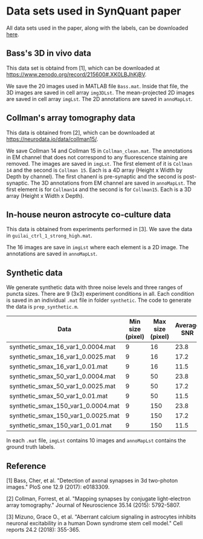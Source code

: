 # Data sets used in SynQuant paper
All data sets used in the paper, along with the labels, can be downloaded [here](https://drive.google.com/open?id=1cGgpkxL0z0vnMTR1eXLxQFacjlVRmwNW).

## Bass's 3D in vivo data
This data set is obtaind from [1], which can be downloaded at https://www.zenodo.org/record/215600#.XK0LBJhKjBV.

We save the 20 images used in MATLAB file `Bass.mat`. Inside that file, the 3D images are saved in cell array `img3DLst`. The mean-projected 2D images are saved in cell array `imgLst`. The 2D annotations are saved in `annoMapLst`. 

## Collman's array tomography data
This data is obtained from [2], which can be downloaded at https://neurodata.io/data/collman15/.

We save Collman 14 and Collman 15 in `Collman_clean.mat`. The annotations in EM channel that does not correspond to any fluorescence staining are removed. The images are saved in `imgLst`. The first element of it is `Collman 14` and the second is `Collman 15`. Each is a 4D array (Height x Width by Depth by channel). The first chanenl is pre-synaptic and the second is post-synaptic. The 3D annotations from EM channel are saved in `annoMapLst`. The first element is for `Collman14` and the second is for `Collman15`. Each is a 3D array (Height x Width x Depth).

## In-house neuron astrocyte co-culture data
This data is obtained from experiments performed in [3]. We save the data in `guilai_ctrl_1_strong_high.mat`.

The 16 images are save in `imgLst` where each element is a 2D image. The annotations are saved in `annoMapLst`.

## Synthetic data
We generate synthetic data with three noise levels and three ranges of puncta sizes. There are 9 (3x3) experiment conditions in all. Each condition is saved in an individual `.mat` file in folder `synthetic`. The code to generate the data is `prep_synthetic.m`.

| Data                               | Min size (pixel) | Max size (pixel) | Average SNR |
|------------------------------------|------------------|------------------|-------------|
| synthetic_smax_16_var1_0.0004.mat  | 9                | 16               | 23.8        |
| synthetic_smax_16_var1_0.0025.mat  | 9                | 16               | 17.2        |
| synthetic_smax_16_var1_0.01.mat    | 9                | 16               | 11.5        |
| synthetic_smax_50_var1_0.0004.mat  | 9                | 50               | 23.8        |
| synthetic_smax_50_var1_0.0025.mat  | 9                | 50               | 17.2        |
| synthetic_smax_50_var1_0.01.mat    | 9                | 50               | 11.5        |
| synthetic_smax_150_var1_0.0004.mat | 9                | 150              | 23.8        |
| synthetic_smax_150_var1_0.0025.mat | 9                | 150              | 17.2        |
| synthetic_smax_150_var1_0.01.mat   | 9                | 150              | 11.5        |

In each `.mat` file, `imgLst` contains 10 images and `annoMapLst` contains the ground truth labels. 

## Reference
[1] Bass, Cher, et al. "Detection of axonal synapses in 3d two-photon images." PloS one 12.9 (2017): e0183309.

[2] Collman, Forrest, et al. "Mapping synapses by conjugate light-electron array tomography." Journal of Neuroscience 35.14 (2015): 5792-5807.

[3] Mizuno, Grace O., et al. "Aberrant calcium signaling in astrocytes inhibits neuronal excitability in a human Down syndrome stem cell model." Cell reports 24.2 (2018): 355-365.


